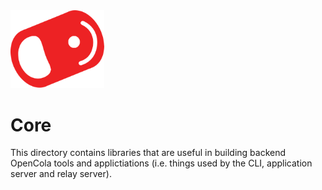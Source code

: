 <img src="../../img/pull-tab.svg" width="150" />

# Core

This directory contains libraries that are useful in building backend OpenCola tools and applictiations (i.e. things used by the CLI, application server and relay server). 